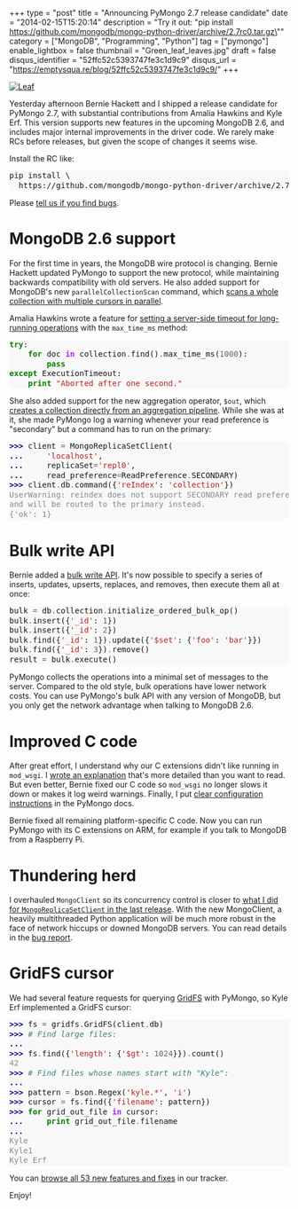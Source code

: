 +++
type = "post"
title = "Announcing PyMongo 2.7 release candidate"
date = "2014-02-15T15:20:14"
description = "Try it out: \"pip install https://github.com/mongodb/mongo-python-driver/archive/2.7rc0.tar.gz\""
category = ["MongoDB", "Programming", "Python"]
tag = ["pymongo"]
enable_lightbox = false
thumbnail = "Green_leaf_leaves.jpg"
draft = false
disqus_identifier = "52ffc52c5393747fe3c1d9c9"
disqus_url = "https://emptysqua.re/blog/52ffc52c5393747fe3c1d9c9/"
+++

<p><a href="http://commons.wikimedia.org/wiki/File:Green_leaf_leaves.jpg"><img style="display:block; margin-left:auto; margin-right:auto;" src="Green_leaf_leaves.jpg" alt="Leaf" title="Leaf" /></a></p>
<p>Yesterday afternoon Bernie Hackett and I shipped a release candidate for PyMongo 2.7, with substantial contributions from Amalia Hawkins and Kyle Erf. This version supports new features in the upcoming MongoDB 2.6, and includes major internal improvements in the driver code. We rarely make RCs before releases, but given the scope of changes it seems wise.</p>
<p>Install the RC like:</p>
<div class="codehilite" style="background: #f8f8f8"><pre style="line-height: 125%">pip install \
  https://github.com/mongodb/mongo-python-driver/archive/2.7rc0.tar.gz
</pre></div>


<p>Please <a href="https://jira.mongodb.org/browse/PYTHON">tell us if you find bugs</a>.</p>
<h1 id="mongodb-26-support">MongoDB 2.6 support</h1>
<p>For the first time in years, the MongoDB wire protocol is changing. Bernie Hackett updated PyMongo to support the new protocol, while maintaining backwards compatibility with old servers. He also added support for MongoDB's new <code>parallelCollectionScan</code> command, which <a href="http://api.mongodb.org/python/current/api/pymongo/collection.html#pymongo.collection.Collection.parallel_scan">scans a whole collection with multiple cursors in parallel</a>.</p>
<p>Amalia Hawkins wrote a feature for <a href="http://api.mongodb.org/python/current/api/pymongo/cursor.html#pymongo.cursor.Cursor.max_time_ms">setting a server-side timeout for long-running operations</a> with the <code>max_time_ms</code> method:</p>
<div class="codehilite" style="background: #f8f8f8"><pre style="line-height: 125%"><span style="color: #008000; font-weight: bold">try</span>:
    <span style="color: #008000; font-weight: bold">for</span> doc <span style="color: #AA22FF; font-weight: bold">in</span> collection<span style="color: #666666">.</span>find()<span style="color: #666666">.</span>max_time_ms(<span style="color: #666666">1000</span>):
        <span style="color: #008000; font-weight: bold">pass</span>
<span style="color: #008000; font-weight: bold">except</span> ExecutionTimeout:
    <span style="color: #008000; font-weight: bold">print</span> <span style="color: #BA2121">&quot;Aborted after one second.&quot;</span>
</pre></div>


<p>She also added support for the new aggregation operator, <code>$out</code>, which <a href="http://docs.mongodb.org/master/reference/operator/aggregation/out/">creates a collection directly from an aggregation pipeline</a>. While she was at it, she made PyMongo log a warning whenever your read preference is "secondary" but a command has to run on the primary:</p>
<div class="codehilite" style="background: #f8f8f8"><pre style="line-height: 125%"><span style="color: #000080; font-weight: bold">&gt;&gt;&gt; </span>client <span style="color: #666666">=</span> MongoReplicaSetClient(
<span style="color: #000080; font-weight: bold">... </span>    <span style="color: #BA2121">&#39;localhost&#39;</span>,
<span style="color: #000080; font-weight: bold">... </span>    replicaSet<span style="color: #666666">=</span><span style="color: #BA2121">&#39;repl0&#39;</span>,
<span style="color: #000080; font-weight: bold">... </span>    read_preference<span style="color: #666666">=</span>ReadPreference<span style="color: #666666">.</span>SECONDARY)
<span style="color: #000080; font-weight: bold">&gt;&gt;&gt; </span>client<span style="color: #666666">.</span>db<span style="color: #666666">.</span>command({<span style="color: #BA2121">&#39;reIndex&#39;</span>: <span style="color: #BA2121">&#39;collection&#39;</span>})
<span style="color: #888888">UserWarning: reindex does not support SECONDARY read preference</span>
<span style="color: #888888">and will be routed to the primary instead.</span>
<span style="color: #888888">{&#39;ok&#39;: 1}</span>
</pre></div>


<h1 id="bulk-write-api">Bulk write API</h1>
<p>Bernie added a <a href="http://api.mongodb.org/python/current/examples/bulk.html">bulk write API</a>. It's now possible to specify a series of inserts, updates, upserts, replaces, and removes, then execute them all at once:</p>
<div class="codehilite" style="background: #f8f8f8"><pre style="line-height: 125%">bulk <span style="color: #666666">=</span> db<span style="color: #666666">.</span>collection<span style="color: #666666">.</span>initialize_ordered_bulk_op()
bulk<span style="color: #666666">.</span>insert({<span style="color: #BA2121">&#39;_id&#39;</span>: <span style="color: #666666">1</span>})
bulk<span style="color: #666666">.</span>insert({<span style="color: #BA2121">&#39;_id&#39;</span>: <span style="color: #666666">2</span>})
bulk<span style="color: #666666">.</span>find({<span style="color: #BA2121">&#39;_id&#39;</span>: <span style="color: #666666">1</span>})<span style="color: #666666">.</span>update({<span style="color: #BA2121">&#39;$set&#39;</span>: {<span style="color: #BA2121">&#39;foo&#39;</span>: <span style="color: #BA2121">&#39;bar&#39;</span>}})
bulk<span style="color: #666666">.</span>find({<span style="color: #BA2121">&#39;_id&#39;</span>: <span style="color: #666666">3</span>})<span style="color: #666666">.</span>remove()
result <span style="color: #666666">=</span> bulk<span style="color: #666666">.</span>execute()
</pre></div>


<p>PyMongo collects the operations into a minimal set of messages to the server. Compared to the old style, bulk operations have lower network costs. You can use PyMongo's bulk API with any version of MongoDB, but you only get the network advantage when talking to MongoDB 2.6.</p>
<h1 id="improved-c-code">Improved C code</h1>
<p>After great effort, I understand why our C extensions didn't like running in <code>mod_wsgi</code>. I <a href="/python-c-extensions-and-mod-wsgi">wrote an explanation</a> that's more detailed than you want to read. But even better, Bernie fixed our C code so <code>mod_wsgi</code> no longer slows it down or makes it log weird warnings. Finally, I put <a href="http://api.mongodb.org/python/current/examples/mod_wsgi.html">clear configuration instructions</a> in the PyMongo docs.</p>
<p>Bernie fixed all remaining platform-specific C code. Now you can run PyMongo with its C extensions on ARM, for example if you talk to MongoDB from a Raspberry Pi.</p>
<h1 id="thundering-herd">Thundering herd</h1>
<p>I overhauled <code>MongoClient</code> so its concurrency control is closer to <a href="/wasps-nest-read-copy-update-python/">what I did for <code>MongoReplicaSetClient</code> in the last release</a>. With the new MongoClient, a heavily multithreaded Python application will be much more robust in the face of network hiccups or downed MongoDB servers. You can read details in the <a href="https://jira.mongodb.org/browse/PYTHON-487">bug report</a>.</p>
<h1 id="gridfs-cursor">GridFS cursor</h1>
<p>We had several feature requests for querying <a href="http://docs.mongodb.org/manual/reference/glossary/#term-gridfs">GridFS</a> with PyMongo, so Kyle Erf implemented a GridFS cursor:</p>
<div class="codehilite" style="background: #f8f8f8"><pre style="line-height: 125%"><span style="color: #000080; font-weight: bold">&gt;&gt;&gt; </span>fs <span style="color: #666666">=</span> gridfs<span style="color: #666666">.</span>GridFS(client<span style="color: #666666">.</span>db)
<span style="color: #000080; font-weight: bold">&gt;&gt;&gt; </span><span style="color: #408080; font-style: italic"># Find large files:</span>
<span style="color: #000080; font-weight: bold">...</span>
<span style="color: #000080; font-weight: bold">&gt;&gt;&gt; </span>fs<span style="color: #666666">.</span>find({<span style="color: #BA2121">&#39;length&#39;</span>: {<span style="color: #BA2121">&#39;$gt&#39;</span>: <span style="color: #666666">1024</span>}})<span style="color: #666666">.</span>count()
<span style="color: #888888">42</span>
<span style="color: #000080; font-weight: bold">&gt;&gt;&gt; </span><span style="color: #408080; font-style: italic"># Find files whose names start with &quot;Kyle&quot;:</span>
<span style="color: #000080; font-weight: bold">...</span>
<span style="color: #000080; font-weight: bold">&gt;&gt;&gt; </span>pattern <span style="color: #666666">=</span> bson<span style="color: #666666">.</span>Regex(<span style="color: #BA2121">&#39;kyle.*&#39;</span>, <span style="color: #BA2121">&#39;i&#39;</span>)
<span style="color: #000080; font-weight: bold">&gt;&gt;&gt; </span>cursor <span style="color: #666666">=</span> fs<span style="color: #666666">.</span>find({<span style="color: #BA2121">&#39;filename&#39;</span>: pattern})
<span style="color: #000080; font-weight: bold">&gt;&gt;&gt; </span><span style="color: #008000; font-weight: bold">for</span> grid_out_file <span style="color: #AA22FF; font-weight: bold">in</span> cursor:
<span style="color: #000080; font-weight: bold">... </span>    <span style="color: #008000; font-weight: bold">print</span> grid_out_file<span style="color: #666666">.</span>filename
<span style="color: #000080; font-weight: bold">...</span>
<span style="color: #888888">Kyle</span>
<span style="color: #888888">Kyle1</span>
<span style="color: #888888">Kyle Erf</span>
</pre></div>


<p>You can <a href="https://jira.mongodb.org/browse/PYTHON/fixforversion/12892">browse all 53 new features and fixes</a> in our tracker.</p>
<p>Enjoy!</p>
